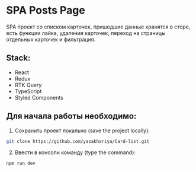 # SPA Posts Page

SPA проект со списком карточек, пришедшие данные хранятся в сторе, есть функции лайка, удаления карточек, переход на страницы отдельных карточек и фильтрация.

## Stack:

- React
- Redux
- RTK Query
- TypeScript
- Styled Components

## Для начала работы необходимо:
1. Сохранить проект локально (save the project locally): 
```bash
git clone https://github.com/yazakhariya/Card-list.git
```  
2. Ввести в консоли команду (type the command):
```bash 
npm run dev
```
